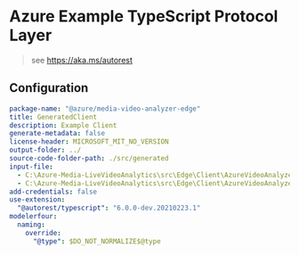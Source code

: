 # Azure Example TypeScript Protocol Layer

> see https://aka.ms/autorest

## Configuration

```yaml
package-name: "@azure/media-video-analyzer-edge"
title: GeneratedClient
description: Example Client
generate-metadata: false
license-header: MICROSOFT_MIT_NO_VERSION
output-folder: ../
source-code-folder-path: ./src/generated
input-file:
  - C:\Azure-Media-LiveVideoAnalytics\src\Edge\Client\AzureVideoAnalyzer.Edge\preview\1.0\AzureVideoAnalyzer.json
  - C:\Azure-Media-LiveVideoAnalytics\src\Edge\Client\AzureVideoAnalyzer.Edge\preview\1.0\AzureVideoAnalyzerSdkDefinitions.json
add-credentials: false
use-extension:
  "@autorest/typescript": "6.0.0-dev.20210223.1"
modelerfour:
  naming:
    override:
      "@type": $DO_NOT_NORMALIZE$@type
```

<!-- modelerfour:
  naming:
    override:
      type: \@type  -->
